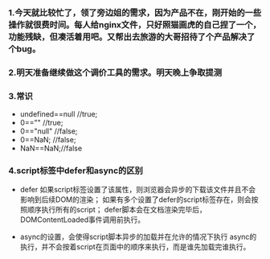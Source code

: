 ### 1.今天就比较忙了，领了旁边姐的需求，因为产品不在，刚开始的一些操作就很费时间。每人给nginx文件，只好照猫画虎的自己捏了一个，功能残缺，但凑活着用吧。又帮出去旅游的大哥招待了个产品解决了个bug。
### 2.明天准备继续做这个调价工具的需求。明天晚上争取提测
### 3.常识
* undefined==null //true;
* 0=="" //true;
* 0=="null" //false;
* 0==NaN; //false;
* NaN==NaN;//false

### 4.script标签中defer和async的区别
* defer
如果script标签设置了该属性，则浏览器会异步的下载该文件并且不会影响到后续DOM的渲染；
如果有多个设置了defer的script标签存在，则会按照顺序执行所有的script；
defer脚本会在文档渲染完毕后，DOMContentLoaded事件调用前执行。

* async的设置，会使得script脚本异步的加载并在允许的情况下执行
async的执行，并不会按着script在页面中的顺序来执行，而是谁先加载完谁执行。
